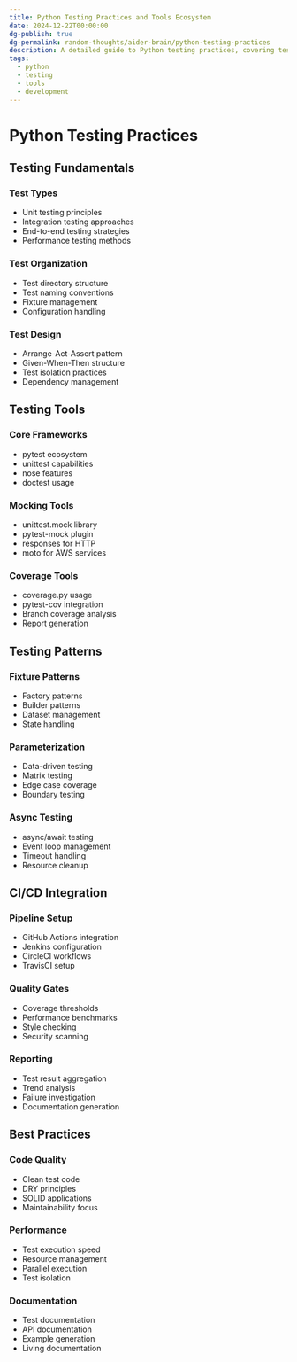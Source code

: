 ```yaml
---
title: Python Testing Practices and Tools Ecosystem
date: 2024-12-22T00:00:00
dg-publish: true
dg-permalink: random-thoughts/aider-brain/python-testing-practices
description: A detailed guide to Python testing practices, covering test frameworks, strategies, and tools integration for building robust test suites
tags:
  - python
  - testing
  - tools
  - development
---
```


# Python Testing Practices

## Testing Fundamentals

### Test Types
- Unit testing principles
- Integration testing approaches
- End-to-end testing strategies
- Performance testing methods

### Test Organization
- Test directory structure
- Test naming conventions
- Fixture management
- Configuration handling

### Test Design
- Arrange-Act-Assert pattern
- Given-When-Then structure
- Test isolation practices
- Dependency management

## Testing Tools

### Core Frameworks
- pytest ecosystem
- unittest capabilities
- nose features
- doctest usage

### Mocking Tools
- unittest.mock library
- pytest-mock plugin
- responses for HTTP
- moto for AWS services

### Coverage Tools
- coverage.py usage
- pytest-cov integration
- Branch coverage analysis
- Report generation

## Testing Patterns

### Fixture Patterns
- Factory patterns
- Builder patterns
- Dataset management
- State handling

### Parameterization
- Data-driven testing
- Matrix testing
- Edge case coverage
- Boundary testing

### Async Testing
- async/await testing
- Event loop management
- Timeout handling
- Resource cleanup

## CI/CD Integration

### Pipeline Setup
- GitHub Actions integration
- Jenkins configuration
- CircleCI workflows
- TravisCI setup

### Quality Gates
- Coverage thresholds
- Performance benchmarks
- Style checking
- Security scanning

### Reporting
- Test result aggregation
- Trend analysis
- Failure investigation
- Documentation generation

## Best Practices

### Code Quality
- Clean test code
- DRY principles
- SOLID applications
- Maintainability focus

### Performance
- Test execution speed
- Resource management
- Parallel execution
- Test isolation

### Documentation
- Test documentation
- API documentation
- Example generation
- Living documentation
